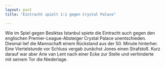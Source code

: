 ```yaml
---
layout: post
title: "Eintracht spielt 1:1 gegen Crystal Palace"

---
```


Wie im Spiel gegen Besiktas Istanbul spiete die Eintracht auch gegen den englischen Premier-League-Absteiger Crystal Palace unentschieden. Diesmal lief die Mannschaft einem Rückstand aus der 50. Minute hinterher. Eine Viertelstunde vor Schluss vergab zunächst Jones einen Strafstoß. Kurz darauf war aber Arie van Lent nach einer Ecke zur Stelle und verhinderte mit seinem Tor die Niederlage.


